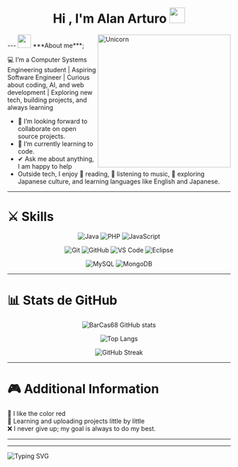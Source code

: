 <h1 align="center"><b>Hi , I'm Alan Arturo </b><img src="https://media.giphy.com/media/hvRJCLFzcasrR4ia7z/giphy.gif" width="35"></h1>
<img align="right" width=300px alt="Unicorn" src="https://c.tenor.com/GN73MKBawZYAAAAi/busy-cute.gif" />
---
<img src="https://media.giphy.com/media/ObNTw8Uzwy6KQ/giphy.gif" width="30px">&nbsp;***About me***;

💻 I’m a Computer Systems Engineering student | Aspiring Software Engineer | Curious about coding, AI, and web development | Exploring new tech, building projects, and always learning
- 👯 I’m looking forward to collaborate on open source projects.
- 🌱 I’m currently learning to code.
- ✔ Ask me about anything, I am happy to help
- Outside tech, I enjoy 📖 reading, 🎵 listening to music, 🏯 exploring Japanese culture, and learning languages like English and Japanese.
---

# ⚔️ Skills
<div align="center">

<!-- Lenguajes -->
![Java](https://img.shields.io/badge/Java-ED8B00?style=for-the-badge&logo=openjdk&logoColor=white)
![PHP](https://img.shields.io/badge/PHP-777BB4?style=for-the-badge&logo=php&logoColor=white)
![JavaScript](https://img.shields.io/badge/JavaScript-F7DF1E?style=for-the-badge&logo=javascript&logoColor=black)

<!-- Herramientas -->
![Git](https://img.shields.io/badge/Git-F05032?style=for-the-badge&logo=git&logoColor=white)
![GitHub](https://img.shields.io/badge/GitHub-181717?style=for-the-badge&logo=github&logoColor=white)
![VS Code](https://img.shields.io/badge/VS%20Code-007ACC?style=for-the-badge&logo=visualstudiocode&logoColor=white)
![Eclipse](https://img.shields.io/badge/Eclipse-2C2255?style=for-the-badge&logo=eclipse&logoColor=white)

<!-- Bases de datos -->

![MySQL](https://img.shields.io/badge/MySQL-4479A1?style=for-the-badge&logo=mysql&logoColor=white)
![MongoDB](https://img.shields.io/badge/MongoDB-47A248?style=for-the-badge&logo=mongodb&logoColor=white)

</div>

---

# 📊 Stats de GitHub
<div align="center">

![BarCas68 GitHub stats](https://github-readme-stats.vercel.app/api?username=BarCas68&show_icons=true&theme=radical&count_private=true)  

![Top Langs](https://github-readme-stats.vercel.app/api/top-langs/?username=BarCas68&layout=compact&theme=radical)  

![GitHub Streak](https://streak-stats.demolab.com?user=BarCas68&theme=radical&hide_border=false)  

</div>

---

# 🎮 Additional Information
🔴 I like the color red
<br>
🚀 Learning and uploading projects little by little
<br>
❌  I never give up; my goal is always to do my best.

---


---

<!-- Footer animado -->
![Typing SVG](https://readme-typing-svg.demolab.com?font=Fira+Code&duration=3000&pause=1000&color=FF0000&center=true&vCenter=true&multiline=true&width=800&lines=Thank+you+for+visiting+my+profile!⭐;)
